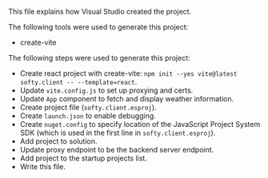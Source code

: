 This file explains how Visual Studio created the project.

The following tools were used to generate this project:
- create-vite

The following steps were used to generate this project:
- Create react project with create-vite: `npm init --yes vite@latest softy.client -- --template=react`.
- Update `vite.config.js` to set up proxying and certs.
- Update `App` component to fetch and display weather information.
- Create project file (`softy.client.esproj`).
- Create `launch.json` to enable debugging.
- Create `nuget.config` to specify location of the JavaScript Project System SDK (which is used in the first line in `softy.client.esproj`).
- Add project to solution.
- Update proxy endpoint to be the backend server endpoint.
- Add project to the startup projects list.
- Write this file.
